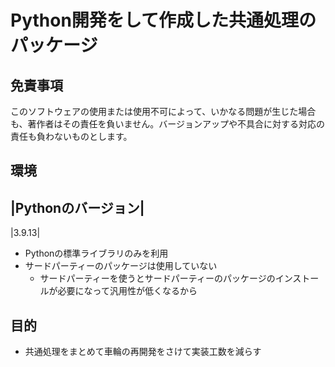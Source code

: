 # Python開発をして作成した共通処理のパッケージ

## 免責事項

このソフトウェアの使用または使用不可によって、いかなる問題が生じた場合も、著作者はその責任を負いません。バージョンアップや不具合に対する対応の責任も負わないものとします。

## 環境
|Pythonのバージョン|
--
|3.9.13|

- Pythonの標準ライブラリのみを利用
- サードパーティーのパッケージは使用していない
    - サードパーティーを使うとサードパーティーのパッケージのインストールが必要になって汎用性が低くなるから
## 目的
- 共通処理をまとめて車輪の再開発をさけて実装工数を減らす

